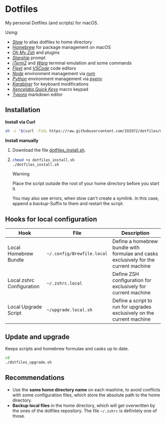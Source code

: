 # Dotfiles

My personal Dotfiles (and scripts) for macOS.

Using:

* _[Stow](https://www.gnu.org/software/stow/)_ to alias dotfiles to home directory
* [Homebrew](https://brew.sh/) for package management on macOS
* _[Oh My Zsh](https://ohmyz.sh/)_ and plugins
* _[Starship](https://starship.rs/)_ prompt
* _[iTerm2](https://iterm2.com/)_ and _[Warp](https://www.warp.dev/)_ terminal emulation and some commands
* _[Fleet](https://www.jetbrains.com/fleet/)_ and _[VSCode](https://code.visualstudio.com/)_ code editors
* _[Node](https://nodejs.org/)_ environment management via _[nvm](https://github.com/nvm-sh/nvm)_
* _[Python](https://www.python.org/)_ environment management via _[pyenv](https://github.com/pyenv/pyenv)_
* _[Karabiner](https://karabiner-elements.pqrs.org/)_ for keyboard modifications
* _[Xencelabs Quick Keys](https://www.xencelabs.com/products/xencelabs-quick-keys-remote)_ macro keypad
* _[Typora](https://typora.io/)_ markdown editor

## Installation

**Install via Curl**

```sh
sh -c "$(curl -fsSL https://raw.githubusercontent.com/IOIO72/dotfiles/main/dotfiles_install.sh)"
```

**Install manually**

1. Download the file [dotfiles_install.sh](https://raw.githubusercontent.com/IOIO72/dotfiles/main/dotfiles_install.sh).

2. ```sh
   chmod +x dotfiles_install.sh
   ./dotfiles_install.sh
   ```
   
   > [!WARNING]
   >
   > Place the script outside the root of your home directory before you start it.
   >
   > You may also see errors, when stow can't create a symlink. In this case, append a *backup*-Suffix to them and restart the script.

## Hooks for local configuration

| Hook                      | File                       | Description                                                  |
| ------------------------- | -------------------------- | ------------------------------------------------------------ |
| Local Homebrew Bundle     | `~/.config/Brewfile.local` | Define a homebrew bundle with formulae and casks exclusively for the current machine |
| Local zshrc Configuration | `~/.zshrc.local`           | Define ZSH configuration for exclusively for current machine |
| Local Upgrade Script      | `~/upgrade.local.sh`       | Define a script to run for upgrades exclusively on the current machine |

## Update and upgrade

Keeps scripts and homebrew formulae and casks up to date.

```sh
cd
./dotfiles_upgrade.sh
```

## Recommendations

* Use the **same home directory name** on each mashine, to avoid conflicts with some configuration files, which store the absolute path to the home directory.
* **Backup local files** in the home directory, which will get overwritten by the ones of the dotfiles repository. The file `~/.zshrc` is definitely one of those.

